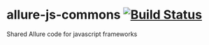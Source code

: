 # allure-js-commons [![Build Status](https://travis-ci.org/allure-framework/allure-js-commons.svg?branch=master)](https://travis-ci.org/allure-framework/allure-js-commons)
Shared Allure code for javascript frameworks
